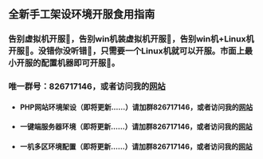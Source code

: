 ## 全新手工架设环境开服食用指南

### 告别虚拟机开服🎉，告别win机装虚拟机开服🎉，告别win机+Linux机开服🎉。没错你没听错🎉，只需要一个Linux机就可以开服。市面上最小开服的配置机器即可开服🎉。

### 唯一群号：826717146，或者访问我的[网站](https://gsgameshare.com)

- #### PHP网站环境架设（即将更新……）请加群826717146，或者访问我的[网站](https://gsgameshare.com)

- #### 一键端服务器环境（即将更新……）请加群826717146，或者访问我的[网站](https://gsgameshare.com)

- #### 一机多区环境配置（即将更新……）请加群826717146，或者访问我的[网站](https://gsgameshare.com)
